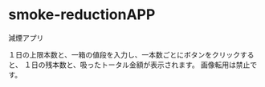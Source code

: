 # smoke-reductionAPP
減煙アプリ

１日の上限本数と、一箱の値段を入力し、一本数ごとにボタンをクリックすると、
１日の残本数と、吸ったトータル金額が表示されます。
画像転用は禁止です。
